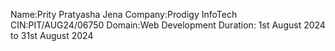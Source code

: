 Name:Prity Pratyasha Jena 
Company:Prodigy InfoTech 
CIN:PIT/AUG24/06750
Domain:Web Development
Duration: 1st August 2024 to 31st August 2024
